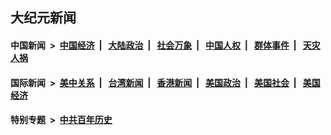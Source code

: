 ## 大纪元新闻

#### 中国新闻 &nbsp;>&nbsp; [中国经济](indexes/ncid283/README.md?10301245) &nbsp;| &nbsp; [大陆政治](indexes/ncid277/README.md?10301245) &nbsp;| &nbsp; [社会万象](indexes/ncid282/README.md?10301245) &nbsp;| &nbsp; [中国人权](indexes/ncid278/README.md?10301245) &nbsp;| &nbsp; [群体事件](indexes/ncid279/README.md?10301245) &nbsp;| &nbsp; [天灾人祸](indexes/ncid280/README.md?10301245)

#### 国际新闻 &nbsp;>&nbsp; [美中关系](indexes/nf1412576/README.md?10301245) &nbsp;| &nbsp; [台湾新闻](indexes/ncid1349361/README.md?10301245) &nbsp;| &nbsp; [香港新闻](indexes/ncid1349362/README.md?10301245) &nbsp;| &nbsp; [美国政治](indexes/ncid1078159/README.md?10301245) &nbsp;| &nbsp; [美国社会](indexes/ncid1078160/README.md?10301245) &nbsp;| &nbsp; [美国经济](indexes/ncid1078158/README.md?10301245)

#### 特别专题 &nbsp;>&nbsp; [中共百年历史](https://github.com/epoch-news/epoch-special/blob/master/README.md?10301245)  

